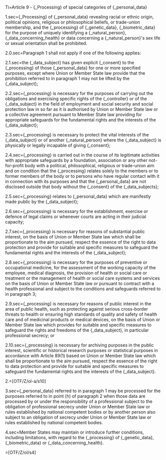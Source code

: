 Ti=Article 9 - {_Processing} of special categories of {_personal_data}

1.sec={_Processing} of {_personal_data} revealing racial or ethnic origin, political opinions, religious or philosophical beliefs, or trade-union membership, and the {_processing} of {_genetic_data}, {_biometric_data} for the purpose of uniquely identifying a {_natural_person}, {_data_concerning_health} or data concerning a {_natural_person}'s sex life or sexual orientation shall be prohibited.

2.0.sec=Paragraph 1 shall not apply if one of the following applies:

2.1.sec=the {_data_subject} has given explicit {_consent} to the {_processing} of those {_personal_data} for one or more specified purposes, except where Union or Member State law provide that the prohibition referred to in paragraph 1 may not be lifted by the {_data_subject};

2.2.sec={_processing} is necessary for the purposes of carrying out the obligations and exercising specific rights of the {_controller} or of the {_data_subject} in the field of employment and social security and social protection law in so far as it is authorised by Union or Member State law or a collective agreement pursuant to Member State law providing for appropriate safeguards for the fundamental rights and the interests of the {_data_subject};

2.3.sec={_processing} is necessary to protect the vital interests of the {_data_subject} or of another {_natural_person} where the {_data_subject} is physically or legally incapable of giving {_consent};

2.4.sec={_processing} is carried out in the course of its legitimate activities with appropriate safeguards by a foundation, association or any other not-for-profit body with a political, philosophical, religious or trade-union aim and on condition that the {_processing} relates solely to the members or to former members of the body or to persons who have regular contact with it in connection with its purposes and that the {_personal_data} are not disclosed outside that body without the {_consent} of the {_data_subjects};

2.5.sec={_processing} relates to {_personal_data} which are manifestly made public by the {_data_subject};

2.6.sec={_processing} is necessary for the establishment, exercise or defence of legal claims or whenever courts are acting in their judicial capacity;

2.7.sec={_processing} is necessary for reasons of substantial public interest, on the basis of Union or Member State law which shall be proportionate to the aim pursued, respect the essence of the right to data protection and provide for suitable and specific measures to safeguard the fundamental rights and the interests of the {_data_subject}; 

2.8.sec={_processing} is necessary for the purposes of preventive or occupational medicine, for the assessment of the working capacity of the employee, medical diagnosis, the provision of health or social care or treatment or the management of health or social care systems and services on the basis of Union or Member State law or pursuant to contract with a health professional and subject to the conditions and safeguards referred to in paragraph 3;

2.9.sec={_processing} is necessary for reasons of public interest in the area of public health, such as protecting against serious cross-border threats to health or ensuring high standards of quality and safety of health care and of medicinal products or medical devices, on the basis of Union or Member State law which provides for suitable and specific measures to safeguard the rights and freedoms of the {_data_subject}, in particular professional secrecy; or

2.10.sec={_processing} is necessary for archiving purposes in the public interest, scientific or historical research purposes or statistical purposes in accordance with Article 89(1) based on Union or Member State law which shall be proportionate to the aim pursued, respect the essence of the right to data protection and provide for suitable and specific measures to safeguard the fundamental rights and the interests of the {_data_subject}.

2.=[OTF/Z/ol-a/s10]

3.sec={_personal_data} referred to in paragraph 1 may be processed for the purposes referred to in point (h) of paragraph 2 when those data are processed by or under the responsibility of a professional subject to the obligation of professional secrecy under Union or Member State law or rules established by national competent bodies or by another person also subject to an obligation of secrecy under Union or Member State law or rules established by national competent bodies.

4.sec=Member States may maintain or introduce further conditions, including limitations, with regard to the {_processing} of {_genetic_data}, {_biometric_data} or {_data_concerning_health}.

=[OTF/Z/ol/s4]
